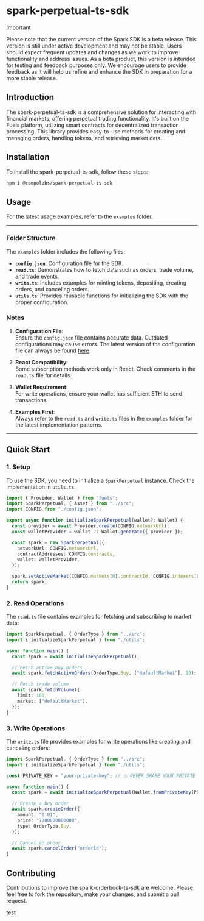 
# spark-perpetual-ts-sdk

> [!IMPORTANT]
> Please note that the current version of the Spark SDK is a beta release. This version is still under active development and may not be stable. Users should expect frequent updates and changes as we work to improve functionality and address issues. As a beta product, this version is intended for testing and feedback purposes only. We encourage users to provide feedback as it will help us refine and enhance the SDK in preparation for a more stable release.

## Introduction

The spark-perpetual-ts-sdk is a comprehensive solution for interacting with financial markets, offering perpetual trading functionality. It's built on the Fuels platform, utilizing smart contracts for decentralized transaction processing. This library provides easy-to-use methods for creating and managing orders, handling tokens, and retrieving market data.

## Installation
To install the spark-perpetual-ts-sdk, follow these steps:

```bash
npm i @compolabs/spark-perpetual-ts-sdk
```

## Usage

For the latest usage examples, refer to the `examples` folder.

---

### Folder Structure

The `examples` folder includes the following files:

- **`config.json`**: Configuration file for the SDK.
- **`read.ts`**: Demonstrates how to fetch data such as orders, trade volume, and trade events.
- **`write.ts`**: Includes examples for minting tokens, depositing, creating orders, and canceling orders.
- **`utils.ts`**: Provides reusable functions for initializing the SDK with the proper configuration.

### Notes

1. **Configuration File**:  
   Ensure the `config.json` file contains accurate data. Outdated configurations may cause errors. The latest version of the configuration file can always be found [here](https://github.com/compolabs/spark-frontend-config).

2. **React Compatibility**:  
   Some subscription methods work only in React. Check comments in the `read.ts` file for details.

3. **Wallet Requirement**:  
   For write operations, ensure your wallet has sufficient ETH to send transactions.

4. **Examples First**:  
   Always refer to the `read.ts` and `write.ts` files in the `examples` folder for the latest implementation patterns.

---

## Quick Start

### 1. Setup

To use the SDK, you need to initialize a `SparkPerpetual` instance. Check the implementation in `utils.ts`.

```typescript
import { Provider, Wallet } from "fuels";
import SparkPerpetual, { Asset } from "../src";
import CONFIG from "./config.json";

export async function initializeSparkPerpetual(wallet?: Wallet) {
  const provider = await Provider.create(CONFIG.networkUrl);
  const walletProvider = wallet ?? Wallet.generate({ provider });

  const spark = new SparkPerpetual({
    networkUrl: CONFIG.networkUrl,
    contractAddresses: CONFIG.contracts,
    wallet: walletProvider,
  });

  spark.setActiveMarket(CONFIG.markets[0].contractId, CONFIG.indexers[CONFIG.markets[0].contractId]);
  return spark;
}
```

### 2. Read Operations

The `read.ts` file contains examples for fetching and subscribing to market data:

```typescript
import SparkPerpetual, { OrderType } from "../src";
import { initializeSparkPerpetual } from "./utils";

async function main() {
  const spark = await initializeSparkPerpetual();

  // Fetch active buy orders
  await spark.fetchActiveOrders(OrderType.Buy, ["defaultMarket"], 10);

  // Fetch trade volume
  await spark.fetchVolume({
    limit: 100,
    market: ["defaultMarket"],
  });
}
```

### 3. Write Operations

The `write.ts` file provides examples for write operations like creating and canceling orders:

```typescript
import SparkPerpetual, { OrderType } from "../src";
import { initializeSparkPerpetual } from "./utils";

const PRIVATE_KEY = "your-private-key"; // ⚠️ NEVER SHARE YOUR PRIVATE KEY ⚠️

async function main() {
  const spark = await initializeSparkPerpetual(Wallet.fromPrivateKey(PRIVATE_KEY));

  // Create a buy order
  await spark.createOrder({
    amount: "0.01",
    price: "7000000000000",
    type: OrderType.Buy,
  });

  // Cancel an order
  await spark.cancelOrder("orderId");
}
```

## Contributing

Contributions to improve the spark-orderbook-ts-sdk are welcome. Please feel free to fork the repository, make your changes, and submit a pull request.

test